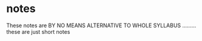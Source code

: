 # notes
These notes are BY NO MEANS ALTERNATIVE TO WHOLE SYLLABUS ......... these are just short notes 
